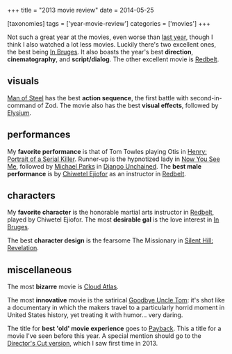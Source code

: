+++
title = "2013 movie review"
date = 2014-05-25

[taxonomies]
tags = ['year-movie-review']
categories = ['movies']
+++

Not such a great year at the movies, even worse than [last year], though
I think I also watched a lot less movies. Luckily there's two excellent
ones, the best being [In Bruges]. It also boasts the year's best
**direction**, **cinematography**, and **script/dialog**. The other
excellent movie is [Redbelt].

## visuals

[Man of Steel] has the best
**action sequence**, the first battle with second-in-command of Zod. The
movie also has the best **visual effects**, followed by [Elysium].

## performances

My **favorite performance** is that of Tom Towles playing Otis in
[Henry: Portrait of a Serial Killer]. Runner-up is the hypnotized lady
in [Now You See Me], followed by [Michael Parks] in [Django Unchained].
The **best male performance** is by [Chiwetel Ejiofor] as an instructor
in [Redbelt].

## characters

My **favorite character** is the honorable martial arts instructor in
[Redbelt], played by Chiwetel Ejiofor. The most **desirable gal** is the
love interest in [In Bruges].

The best **character design** is the fearsome The Missionary in [Silent
Hill: Revelation].

## miscellaneous

The most **bizarre** movie is [Cloud Atlas].

The most **innovative** movie is the satirical [Goodbye Uncle Tom][]:
it's shot like a documentary in which the makers travel to a
particularly horrid moment in United States history, yet treating it
with humor... very daring.

The title for **best 'old' movie experience** goes to [Payback]. This
a title for a movie I've seen before this year. A special mention
should go to the [Director's Cut version], which I saw first time in
2013.

[last year]: @/2012-movie-review.md
[In Bruges]: @/in-bruges-2008.md
[Redbelt]: @/redbelt-2007.md
[Man of Steel]: @/man-of-steel-2013.md
[Elysium]: @/elysium-2013.md
[Henry: Portrait of a Serial Killer]: @/henry-portrait-of-a-serial-killer.md
[Now You See Me]: @/now-you-see-me-2013.md
[Michael Parks]: http://en.wikipedia.org/wiki/Michael_Parks
[Django Unchained]: @/django-unchained-2012.md
[Chiwetel Ejiofor]: http://en.wikipedia.org/wiki/Chiwetel_Ejiofor
[Silent Hill: Revelation]: @/silent-hill-revelation-2012.md
[Cloud Atlas]: @/cloud-atlas-2012.md
[Goodbye Uncle Tom]: @/goodbye-uncle-tom-1971.md
[Payback]: @/payback-1999.md
[Director's Cut version]: @/payback-straight-up-2006.md
